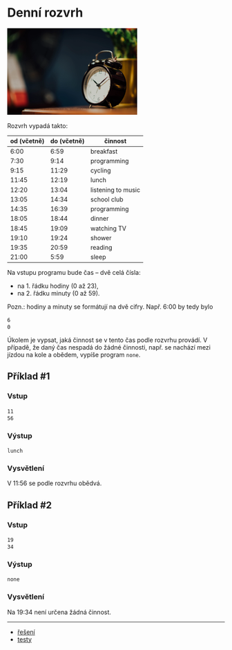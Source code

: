 # Denní rozvrh

<img src="cover.webp" height="200" alt="ilustrace"/>

Rozvrh vypadá takto:

| od (včetně) | do (včetně) | činnost            |
|-------------|-------------|--------------------|
| 6:00        | 6:59        | breakfast          |
| 7:30        | 9:14        | programming        |
| 9:15        | 11:29       | cycling            |
| 11:45       | 12:19       | lunch              |
| 12:20       | 13:04       | listening to music |
| 13:05       | 14:34       | school club        |
| 14:35       | 16:39       | programming        |
| 18:05       | 18:44       | dinner             |
| 18:45       | 19:09       | watching TV        |
| 19:10       | 19:24       | shower             |
| 19:35       | 20:59       | reading            |
| 21:00       | 5:59        | sleep              |

Na vstupu programu bude čas – dvě celá čísla:

- na 1. řádku hodiny (0 až 23),
- na 2. řádku minuty (0 až 59).

Pozn.: hodiny a minuty se formátují na dvě cifry. Např. 6:00 by tedy bylo

```
6
0
```

Úkolem je vypsat, jaká činnost se v tento čas podle rozvrhu provádí. V případě, že daný čas nespadá do žádné činnosti,
např. se nachází mezi jízdou na kole a obědem, vypíše program `none`.

## Příklad #1

### Vstup

```
11
56
```

### Výstup

```
lunch
```

### Vysvětlení

V 11:56 se podle rozvrhu obědvá.

## Příklad #2

### Vstup

```
19
34
```

### Výstup

```
none
```

### Vysvětlení

Na 19:34 není určena žádná činnost.

---

- [řešení](reseni)
- [testy](testy)
